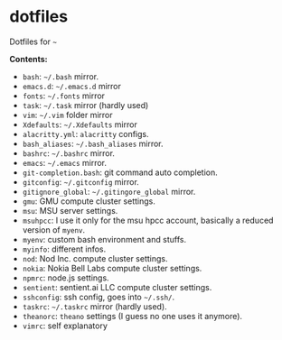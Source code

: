 # dotfiles

Dotfiles for `~`

**Contents:**
* `bash`: `~/.bash` mirror.
* `emacs.d`: `~/.emacs.d` mirror
* `fonts`: `~/.fonts` mirror
* `task`: `~/.task` mirror (hardly used)
* `vim`: `~/.vim` folder mirror
* `Xdefaults`: `~/.Xdefaults` mirror
* `alacritty.yml`: `alacritty` configs.
* `bash_aliases`: `~/.bash_aliases` mirror.
* `bashrc`: `~/.bashrc` mirror.
* `emacs`: `~/.emacs` mirror.
* `git-completion.bash`: git command auto completion.
* `gitconfig`: `~/.gitconfig` mirror.
* `gitignore_global`: `~/.gitingore_global` mirror.
* `gmu`: GMU compute cluster settings.
* `msu`: MSU server settings.
* `msuhpcc`: I use it only for the msu hpcc account, basically a reduced version of `myenv`.
* `myenv`: custom bash environment and stuffs.
* `myinfo`: different infos.
* `nod`: Nod Inc. compute cluster settings.
* `nokia`: Nokia Bell Labs compute cluster settings.
* `npmrc`: node.js settings.
* `sentient`: sentient.ai LLC compute cluster settings.
* `sshconfig`: ssh config, goes into `~/.ssh/`.
* `taskrc`: `~/.taskrc` mirror (hardly used).
* `theanorc`: `theano` settings (I guess no one uses it anymore).
* `vimrc`: self explanatory
